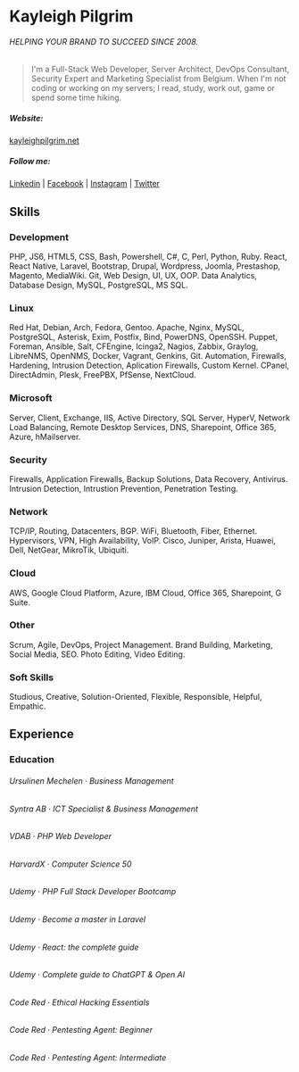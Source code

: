 # Kayleigh Pilgrim
###### HELPING YOUR BRAND TO SUCCEED SINCE 2008.
> I'm a Full-Stack Web Developer, Server Architect, DevOps Consultant, Security Expert and Marketing Specialist from Belgium. 
> When I'm not coding or working on my servers; I read, study, work out, game or spend some time hiking.

##### Website:
[kayleighpilgrim.net](https://kayleighpilgrim.net)
##### Follow me:
[Linkedin](https://www.linkedin.com/in/kayleigh-pilgrim/) |
[Facebook](https://www.facebook.com/www.kayleighpilgrim.net) |
[Instagram](https://www.instagram.com/www_kayleighpilgrim_net/) |
[Twitter](https://twitter.com/Kayleigh_Pil)

<!---
[![Kayleigh's GitHub stats](https://github-readme-stats.vercel.app/api?username=kayleighpilgrim)](https://github.com/anuraghazra/github-readme-stats)
[![Top Langs](https://github-readme-stats.vercel.app/api/top-langs/?username=kayleighpilgrim)](https://github.com/anuraghazra/github-readme-stats)
-->

## Skills
### Development
PHP, JS6, HTML5, CSS, Bash, Powershell, C#, C, Perl, Python, Ruby. React, React Native, Laravel, Bootstrap, Drupal, Wordpress, Joomla, Prestashop, Magento, MediaWiki. Git, Web Design, UI, UX, OOP. Data Analytics, Database Design, MySQL, PostgreSQL, MS SQL.
### Linux
Red Hat, Debian, Arch, Fedora, Gentoo. Apache, Nginx, MySQL, PostgreSQL, Asterisk, Exim, Postfix, Bind, PowerDNS, OpenSSH. Puppet, Foreman, Ansible, Salt, CFEngine, Icinga2, Nagios, Zabbix, Graylog, LibreNMS, OpenNMS, Docker, Vagrant, Genkins, Git. Automation, Firewalls, Hardening, Intrusion Detection, Aplication Firewalls, Custom Kernel. CPanel, DirectAdmin, Plesk, FreePBX, PfSense, NextCloud.
### Microsoft
Server, Client, Exchange, IIS, Active Directory, SQL Server, HyperV, Network Load Balancing, Remote Desktop Services, DNS, Sharepoint, Office 365, Azure, hMailserver.
### Security
Firewalls, Application Firewalls, Backup Solutions, Data Recovery, Antivirus. Intrusion Detection, Intrustion Prevention, Penetration Testing.
### Network
TCP/IP, Routing, Datacenters, BGP. WiFi, Bluetooth, Fiber, Ethernet. Hypervisors, VPN, High Availability, VoIP. Cisco, Juniper, Arista, Huawei, Dell, NetGear, MikroTik, Ubiquiti.
### Cloud
AWS, Google Cloud Platform, Azure, IBM Cloud, Office 365, Sharepoint, G Suite.
### Other
Scrum, Agile, DevOps, Project Management. Brand Building, Marketing, Social Media, SEO. Photo Editing, Video Editing.
### Soft Skills
Studious, Creative, Solution-Oriented, Flexible, Responsible, Helpful, Empathic.

## Experience
### Education
###### Ursulinen Mechelen · Business Management
###### Syntra AB · ICT Specialist & Business Management
###### VDAB · PHP Web Developer
###### HarvardX · Computer Science 50
###### Udemy · PHP Full Stack Developer Bootcamp
###### Udemy · Become a master in Laravel
###### Udemy · React: the complete guide
###### Udemy · Complete guide to ChatGPT & Open AI
###### Code Red · Ethical Hacking Essentials
###### Code Red · Pentesting Agent: Beginner
###### Code Red · Pentesting Agent: Intermediate

